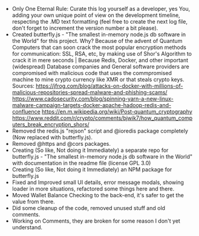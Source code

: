 - Only One Eternal Rule: Curate this log yourself as a developer, yes You, adding your own unique point of view on the development timeline, respecting the .MD text formatting (feel free to create the next log file, don't forget to increment the version number a bit please).
- Created butterfly.js - "The smallest in-memory node.js db software in the World" for this project. Why? Because of the advent of Quantum Computers that can soon crack the most popular encryption methods for communication: SSL, RSA, etc, by making use of Shor's Algorithm to crack it in mere seconds | Because Redis, Docker, and other important (widespread) Database companies and General software providers are compromised with malicious code that uses the commpromised machine to mine crypto currency like XMR or that steals crypto keys.
Sources:
https://jfrog.com/blog/attacks-on-docker-with-millions-of-malicious-repositories-spread-malware-and-phishing-scams/
https://www.cadosecurity.com/blog/spinning-yarn-a-new-linux-malware-campaign-targets-docker-apache-hadoop-redis-and-confluence
https://en.m.wikipedia.org/wiki/Post-quantum_cryptography
https://www.reddit.com/r/crypto/comments/bjwik7/how_quantum_computers_break_encryption_shors/
- Removed the redis.js "rejson" script and @ioredis package completely (Now replaced with butterfly.js).
- Removed @https and @cors packages.
- Creating (So like, Not doing it Immediately) a separate repo for butterfly.js - "The smallest in-memory node.js db software in the World" with documentation in the readme file (license GPL 3.0)
- Creating (So like, Not doing it Immediately) an NPM package for butterfly.js
- Fixed and Improved small UI details, error message modals, showing loader in more situations, refactored some things here and there.
- Moved Wallet Balance Checking to the back-end, it's safer to get the value from there.
- Did some cleanup of the code, removed unused stuff and old comments.
- Working on Comments, they are broken for some reason I don't yet understand.